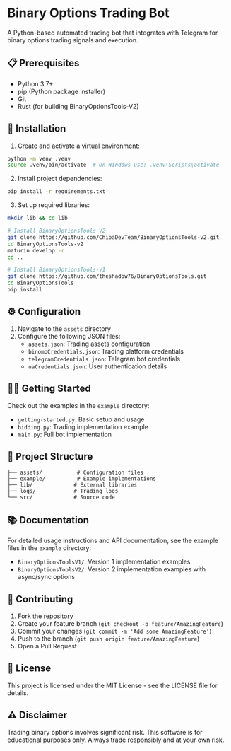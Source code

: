 # Binary Options Trading Bot

A Python-based automated trading bot that integrates with Telegram for binary options trading signals and execution.

## 📋 Prerequisites

- Python 3.7+
- pip (Python package installer)
- Git
- Rust (for building BinaryOptionsTools-V2)

## 🚀 Installation

1. Create and activate a virtual environment:
```bash
python -m venv .venv
source .venv/bin/activate  # On Windows use: .venv\Scripts\activate
```

2. Install project dependencies:
```bash
pip install -r requirements.txt
```

3. Set up required libraries:
```bash
mkdir lib && cd lib

# Install BinaryOptionsTools-V2
git clone https://github.com/ChipaDevTeam/BinaryOptionsTools-v2.git
cd BinaryOptionsTools-v2
maturin develop -r
cd ..

# Install BinaryOptionsTools-V1
git clone https://github.com/theshadow76/BinaryOptionsTools.git
cd BinaryOptionsTools
pip install .
```

## ⚙️ Configuration

1. Navigate to the `assets` directory
2. Configure the following JSON files:
   - `assets.json`: Trading assets configuration
   - `binomoCredentials.json`: Trading platform credentials
   - `telegramCredentials.json`: Telegram bot credentials
   - `uaCredentials.json`: User authentication details

## 🏃‍♂️ Getting Started

Check out the examples in the `example` directory:
- `getting-started.py`: Basic setup and usage
- `bidding.py`: Trading implementation example
- `main.py`: Full bot implementation

## 📁 Project Structure

```
├── assets/           # Configuration files
├── example/          # Example implementations
├── lib/             # External libraries
├── logs/            # Trading logs
└── src/             # Source code
```

## 📚 Documentation

For detailed usage instructions and API documentation, see the example files in the `example` directory:
- `BinaryOptionsToolsV1/`: Version 1 implementation examples
- `BinaryOptionsToolsV2/`: Version 2 implementation examples with async/sync options

## 🤝 Contributing

1. Fork the repository
2. Create your feature branch (`git checkout -b feature/AmazingFeature`)
3. Commit your changes (`git commit -m 'Add some AmazingFeature'`)
4. Push to the branch (`git push origin feature/AmazingFeature`)
5. Open a Pull Request

## 📝 License

This project is licensed under the MIT License - see the LICENSE file for details.

## ⚠️ Disclaimer

Trading binary options involves significant risk. This software is for educational purposes only. Always trade responsibly and at your own risk.